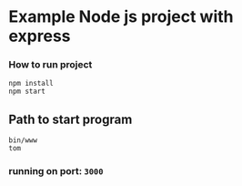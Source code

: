 # Example Node js project with express

### How to run project
```
npm install
npm start
```

## Path to start program 
```
bin/www
tom
```
### running on port: `3000`
